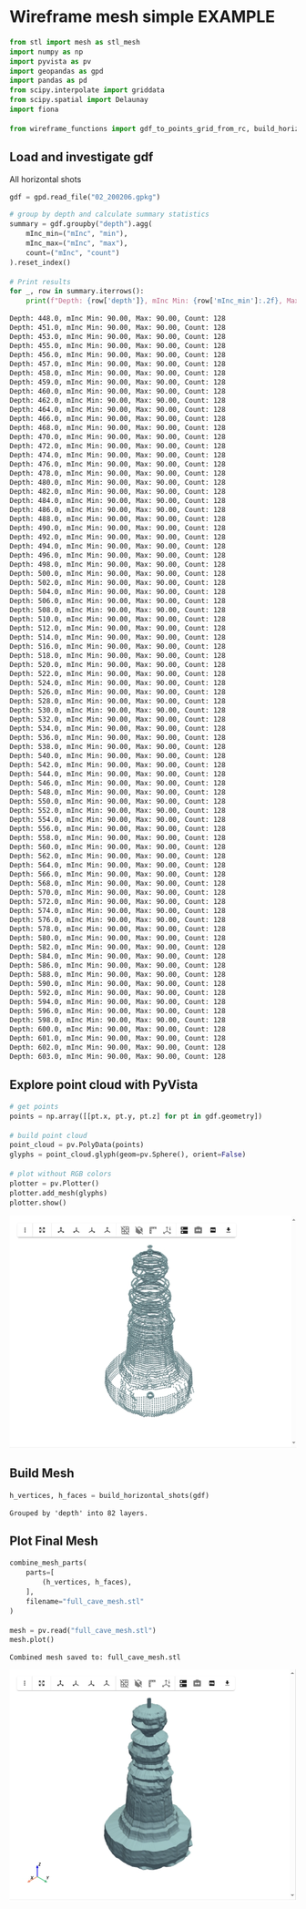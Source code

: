 # Wireframe mesh simple EXAMPLE


```python
from stl import mesh as stl_mesh
import numpy as np
import pyvista as pv
import geopandas as gpd
import pandas as pd
from scipy.interpolate import griddata
from scipy.spatial import Delaunay
import fiona

from wireframe_functions import gdf_to_points_grid_from_rc, build_horizontal_shots, build_endcap, combine_mesh_parts
```

## Load and investigate gdf

All horizontal shots


```python
gdf = gpd.read_file("02_200206.gpkg")
```


```python
# group by depth and calculate summary statistics
summary = gdf.groupby("depth").agg(
    mInc_min=("mInc", "min"),
    mInc_max=("mInc", "max"),
    count=("mInc", "count")
).reset_index()

# Print results
for _, row in summary.iterrows():
    print(f"Depth: {row['depth']}, mInc Min: {row['mInc_min']:.2f}, Max: {row['mInc_max']:.2f}, Count: {int(row['count'])}")
```

    Depth: 448.0, mInc Min: 90.00, Max: 90.00, Count: 128
    Depth: 451.0, mInc Min: 90.00, Max: 90.00, Count: 128
    Depth: 453.0, mInc Min: 90.00, Max: 90.00, Count: 128
    Depth: 455.0, mInc Min: 90.00, Max: 90.00, Count: 128
    Depth: 456.0, mInc Min: 90.00, Max: 90.00, Count: 128
    Depth: 457.0, mInc Min: 90.00, Max: 90.00, Count: 128
    Depth: 458.0, mInc Min: 90.00, Max: 90.00, Count: 128
    Depth: 459.0, mInc Min: 90.00, Max: 90.00, Count: 128
    Depth: 460.0, mInc Min: 90.00, Max: 90.00, Count: 128
    Depth: 462.0, mInc Min: 90.00, Max: 90.00, Count: 128
    Depth: 464.0, mInc Min: 90.00, Max: 90.00, Count: 128
    Depth: 466.0, mInc Min: 90.00, Max: 90.00, Count: 128
    Depth: 468.0, mInc Min: 90.00, Max: 90.00, Count: 128
    Depth: 470.0, mInc Min: 90.00, Max: 90.00, Count: 128
    Depth: 472.0, mInc Min: 90.00, Max: 90.00, Count: 128
    Depth: 474.0, mInc Min: 90.00, Max: 90.00, Count: 128
    Depth: 476.0, mInc Min: 90.00, Max: 90.00, Count: 128
    Depth: 478.0, mInc Min: 90.00, Max: 90.00, Count: 128
    Depth: 480.0, mInc Min: 90.00, Max: 90.00, Count: 128
    Depth: 482.0, mInc Min: 90.00, Max: 90.00, Count: 128
    Depth: 484.0, mInc Min: 90.00, Max: 90.00, Count: 128
    Depth: 486.0, mInc Min: 90.00, Max: 90.00, Count: 128
    Depth: 488.0, mInc Min: 90.00, Max: 90.00, Count: 128
    Depth: 490.0, mInc Min: 90.00, Max: 90.00, Count: 128
    Depth: 492.0, mInc Min: 90.00, Max: 90.00, Count: 128
    Depth: 494.0, mInc Min: 90.00, Max: 90.00, Count: 128
    Depth: 496.0, mInc Min: 90.00, Max: 90.00, Count: 128
    Depth: 498.0, mInc Min: 90.00, Max: 90.00, Count: 128
    Depth: 500.0, mInc Min: 90.00, Max: 90.00, Count: 128
    Depth: 502.0, mInc Min: 90.00, Max: 90.00, Count: 128
    Depth: 504.0, mInc Min: 90.00, Max: 90.00, Count: 128
    Depth: 506.0, mInc Min: 90.00, Max: 90.00, Count: 128
    Depth: 508.0, mInc Min: 90.00, Max: 90.00, Count: 128
    Depth: 510.0, mInc Min: 90.00, Max: 90.00, Count: 128
    Depth: 512.0, mInc Min: 90.00, Max: 90.00, Count: 128
    Depth: 514.0, mInc Min: 90.00, Max: 90.00, Count: 128
    Depth: 516.0, mInc Min: 90.00, Max: 90.00, Count: 128
    Depth: 518.0, mInc Min: 90.00, Max: 90.00, Count: 128
    Depth: 520.0, mInc Min: 90.00, Max: 90.00, Count: 128
    Depth: 522.0, mInc Min: 90.00, Max: 90.00, Count: 128
    Depth: 524.0, mInc Min: 90.00, Max: 90.00, Count: 128
    Depth: 526.0, mInc Min: 90.00, Max: 90.00, Count: 128
    Depth: 528.0, mInc Min: 90.00, Max: 90.00, Count: 128
    Depth: 530.0, mInc Min: 90.00, Max: 90.00, Count: 128
    Depth: 532.0, mInc Min: 90.00, Max: 90.00, Count: 128
    Depth: 534.0, mInc Min: 90.00, Max: 90.00, Count: 128
    Depth: 536.0, mInc Min: 90.00, Max: 90.00, Count: 128
    Depth: 538.0, mInc Min: 90.00, Max: 90.00, Count: 128
    Depth: 540.0, mInc Min: 90.00, Max: 90.00, Count: 128
    Depth: 542.0, mInc Min: 90.00, Max: 90.00, Count: 128
    Depth: 544.0, mInc Min: 90.00, Max: 90.00, Count: 128
    Depth: 546.0, mInc Min: 90.00, Max: 90.00, Count: 128
    Depth: 548.0, mInc Min: 90.00, Max: 90.00, Count: 128
    Depth: 550.0, mInc Min: 90.00, Max: 90.00, Count: 128
    Depth: 552.0, mInc Min: 90.00, Max: 90.00, Count: 128
    Depth: 554.0, mInc Min: 90.00, Max: 90.00, Count: 128
    Depth: 556.0, mInc Min: 90.00, Max: 90.00, Count: 128
    Depth: 558.0, mInc Min: 90.00, Max: 90.00, Count: 128
    Depth: 560.0, mInc Min: 90.00, Max: 90.00, Count: 128
    Depth: 562.0, mInc Min: 90.00, Max: 90.00, Count: 128
    Depth: 564.0, mInc Min: 90.00, Max: 90.00, Count: 128
    Depth: 566.0, mInc Min: 90.00, Max: 90.00, Count: 128
    Depth: 568.0, mInc Min: 90.00, Max: 90.00, Count: 128
    Depth: 570.0, mInc Min: 90.00, Max: 90.00, Count: 128
    Depth: 572.0, mInc Min: 90.00, Max: 90.00, Count: 128
    Depth: 574.0, mInc Min: 90.00, Max: 90.00, Count: 128
    Depth: 576.0, mInc Min: 90.00, Max: 90.00, Count: 128
    Depth: 578.0, mInc Min: 90.00, Max: 90.00, Count: 128
    Depth: 580.0, mInc Min: 90.00, Max: 90.00, Count: 128
    Depth: 582.0, mInc Min: 90.00, Max: 90.00, Count: 128
    Depth: 584.0, mInc Min: 90.00, Max: 90.00, Count: 128
    Depth: 586.0, mInc Min: 90.00, Max: 90.00, Count: 128
    Depth: 588.0, mInc Min: 90.00, Max: 90.00, Count: 128
    Depth: 590.0, mInc Min: 90.00, Max: 90.00, Count: 128
    Depth: 592.0, mInc Min: 90.00, Max: 90.00, Count: 128
    Depth: 594.0, mInc Min: 90.00, Max: 90.00, Count: 128
    Depth: 596.0, mInc Min: 90.00, Max: 90.00, Count: 128
    Depth: 598.0, mInc Min: 90.00, Max: 90.00, Count: 128
    Depth: 600.0, mInc Min: 90.00, Max: 90.00, Count: 128
    Depth: 601.0, mInc Min: 90.00, Max: 90.00, Count: 128
    Depth: 602.0, mInc Min: 90.00, Max: 90.00, Count: 128
    Depth: 603.0, mInc Min: 90.00, Max: 90.00, Count: 128
    

## Explore point cloud with PyVista


```python
# get points
points = np.array([[pt.x, pt.y, pt.z] for pt in gdf.geometry])

# build point cloud
point_cloud = pv.PolyData(points)
glyphs = point_cloud.glyph(geom=pv.Sphere(), orient=False)

# plot without RGB colors
plotter = pv.Plotter()
plotter.add_mesh(glyphs)
plotter.show()
```


![Simple Point Cloud Example](../images/example_simple_points.PNG)

## Build Mesh


```python
h_vertices, h_faces = build_horizontal_shots(gdf)
```

    Grouped by 'depth' into 82 layers.
    

## Plot Final Mesh


```python
combine_mesh_parts(
    parts=[
        (h_vertices, h_faces),
    ],
    filename="full_cave_mesh.stl"
)

mesh = pv.read("full_cave_mesh.stl")
mesh.plot()
```

    Combined mesh saved to: full_cave_mesh.stl
    


![Simple Mesh Example](../images/example_simple_mesh.PNG)